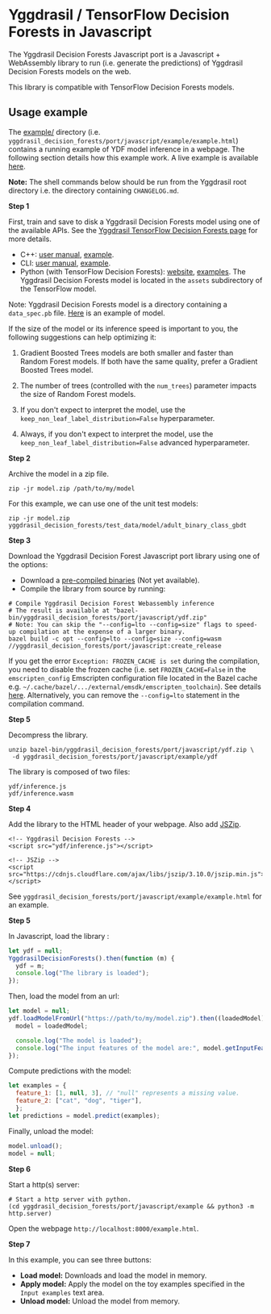 # Yggdrasil / TensorFlow Decision Forests in Javascript

The Yggdrasil Decision Forests Javascript port is a Javascript + WebAssembly
library to run (i.e. generate the predictions) of Yggdrasil Decision Forests
models on the web.

This library is compatible with TensorFlow Decision Forests models.

## Usage example

The [example/](example) directory (i.e.
`yggdrasil_decision_forests/port/javascript/example/example.html`) contains a
running example of YDF model inference in a webpage. The following section
details how this example work. A live example is available
[here](https://achoum.github.io/yggdrasil_decision_forests_js_example/example.html).

**Note:** The shell commands below should be run from the Yggdrasil root
directory i.e. the directory containing `CHANGELOG.md`.

**Step 1**

First, train and save to disk a Yggdrasil Decision Forests model using one of
the available APIs. See the
[Yggdrasil TensorFlow Decision Forests page](../../README.md) for more details.

-   C++:
    [user manual](https://github.com/google/yggdrasil-decision-forests/blob/main/documentation/user_manual.md),
    [example](https://github.com/google/yggdrasil-decision-forests/blob/main/examples/beginner.cc).
-   CLI:
    [user manual](https://github.com/google/yggdrasil-decision-forests/blob/main/documentation/user_manual.md),
    [example](https://github.com/google/yggdrasil-decision-forests/blob/main/examples/beginner.sh).
-   Python (with TensorFlow Decision Forests):
    [website](https://www.tensorflow.org/decision_forests),
    [examples](https://www.tensorflow.org/decision_forests/tutorials). The
    Yggdrasil Decision Forests model is located in the `assets` subdirectory of
    the TensorFlow model.

Note: Yggdrasil Decision Forests model is a directory containing a
`data_spec.pb` file.
[Here](https://github.com/google/yggdrasil-decision-forests/tree/main/yggdrasil_decision_forests/test_data/model/adult_binary_class_gbdt)
is an example of model.

If the size of the model or its inference speed is important to you, the
following suggestions can help optimizing it:

1.  Gradient Boosted Trees models are both smaller and faster than Random Forest
    models. If both have the same quality, prefer a Gradient Boosted Trees
    model.

2.  The number of trees (controlled with the `num_trees`) parameter impacts the
    size of Random Forest models.

3.  If you don't expect to interpret the model, use the
    `keep_non_leaf_label_distribution=False` hyperparameter.

4.  Always, if you don't expect to interpret the model, use the
    `keep_non_leaf_label_distribution=False` advanced hyperparameter.

**Step 2**

Archive the model in a zip file.

```shell
zip -jr model.zip /path/to/my/model
```

For this example, we can use one of the unit test models:

```shell
zip -jr model.zip yggdrasil_decision_forests/test_data/model/adult_binary_class_gbdt
```

**Step 3**

Download the Yggdrasil Decision Forest Javascript port library using one of the
options:

-   Download a [pre-compiled binaries]() (Not yet available).
-   Compile the library from source by running:

```shell
# Compile Yggdrasil Decision Forest Webassembly inference
# The result is available at "bazel-bin/yggdrasil_decision_forests/port/javascript/ydf.zip"
# Note: You can skip the "--config=lto --config=size" flags to speed-up compilation at the expense of a larger binary.
bazel build -c opt --config=lto --config=size --config=wasm //yggdrasil_decision_forests/port/javascript:create_release
```

If you get the error `Exception: FROZEN_CACHE is set` during the compilation,
you need to disable the frozen cache (i.e. set `FROZEN_CACHE=False` in the
`emscripten_config` Emscripten configuration file located in the Bazel cache
e.g. `~/.cache/bazel/.../external/emsdk/emscripten_toolchain`). See details
[here](https://github.com/emscripten-core/emsdk/issues/971). Alternatively, you
can remove the `--config=lto` statement in the compilation command.

**Step 5**

Decompress the library.

```
unzip bazel-bin/yggdrasil_decision_forests/port/javascript/ydf.zip \
 -d yggdrasil_decision_forests/port/javascript/example/ydf
```

The library is composed of two files:

```
ydf/inference.js
ydf/inference.wasm
```

**Step 4**

Add the library to the HTML header of your webpage. Also add
[JSZip](https://stuk.github.io/jszip/).

```
<!-- Yggdrasil Decision Forests -->
<script src="ydf/inference.js"></script>

<!-- JSZip -->
<script src="https://cdnjs.cloudflare.com/ajax/libs/jszip/3.10.0/jszip.min.js"></script>
```

See `yggdrasil_decision_forests/port/javascript/example/example.html` for an
example.

**Step 5**

In Javascript, load the library :

```js
let ydf = null;
YggdrasilDecisionForests().then(function (m) {
  ydf = m;
  console.log("The library is loaded");
});
```

Then, load the model from an url:

```js
let model = null;
ydf.loadModelFromUrl("https://path/to/my/model.zip").then((loadedModel) => {
  model = loadedModel;

  console.log("The model is loaded");
  console.log("The input features of the model are:", model.getInputFeatures());
});
```

Compute predictions with the model:

```js
let examples = {
  feature_1: [1, null, 3], // "null" represents a missing value.
  feature_2: ["cat", "dog", "tiger"],
  };
let predictions = model.predict(examples);
```

Finally, unload the model:

```js
model.unload();
model = null;
```

**Step 6**

Start a http(s) server:

```shell
# Start a http server with python.
(cd yggdrasil_decision_forests/port/javascript/example && python3 -m http.server)
```

Open the webpage `http://localhost:8000/example.html`.

**Step 7**

In this example, you can see three buttons:

-   **Load model:** Downloads and load the model in memory.
-   **Apply model:** Apply the model on the toy examples specified in the `Input
    examples` text area.
-   **Unload model:** Unload the model from memory.
